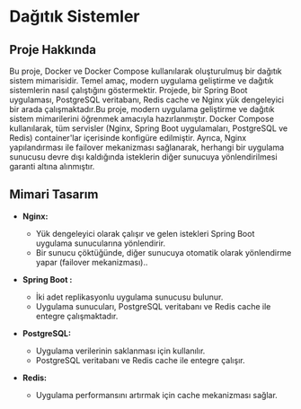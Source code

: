 # Dağıtık Sistemler

## Proje Hakkında

Bu proje, Docker ve Docker Compose kullanılarak oluşturulmuş bir dağıtık sistem mimarisidir. Temel amaç, modern uygulama geliştirme ve dağıtık sistemlerin nasıl çalıştığını göstermektir. Projede, bir Spring Boot uygulaması, PostgreSQL veritabanı, Redis cache ve Nginx yük dengeleyici bir arada çalışmaktadır.Bu proje, modern uygulama geliştirme ve dağıtık sistem mimarilerini öğrenmek amacıyla hazırlanmıştır. Docker Compose kullanılarak, tüm servisler (Nginx, Spring Boot uygulamaları, PostgreSQL ve Redis) container'lar içerisinde konfigüre edilmiştir. Ayrıca, Nginx yapılandırması ile failover mekanizması sağlanarak, herhangi bir uygulama sunucusu devre dışı kaldığında isteklerin diğer sunucuya yönlendirilmesi garanti altına alınmıştır.

## Mimari Tasarım

- **Nginx:**  
  - Yük dengeleyici olarak çalışır ve gelen istekleri Spring Boot uygulama sunucularına yönlendirir.
  - Bir sunucu çöktüğünde, diğer sunucuya otomatik olarak yönlendirme yapar (failover mekanizması)..

- **Spring Boot :**  
  - İki adet replikasyonlu uygulama sunucusu bulunur.
  - Uygulama sunucuları, PostgreSQL veritabanı ve Redis cache ile entegre çalışmaktadır.

- **PostgreSQL:**  
  - Uygulama verilerinin saklanması için kullanılır.
  - PostgreSQL veritabanı ve Redis cache ile entegre çalışır.

- **Redis:**  
  - Uygulama performansını artırmak için cache mekanizması sağlar.
